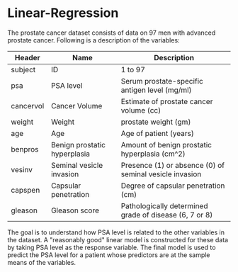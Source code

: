 # Linear-Regression
The prostate cancer dataset consists of data on 97 men with advanced prostate cancer. Following is a description of the variables:


Header | Name | Description | 
--- | --- | --- | 
subject | ID | 1 to 97 | 
psa  | PSA level  | Serum prostate-specific antigen level (mg/ml)
cancervol  | Cancer Volume  | Estimate of prostate cancer volume (cc)
weight  | Weight  | prostate weight (gm)
age  | Age  | Age of patient (years)
benpros  | Benign prostatic hyperplasia  | Amount of benign prostatic hyperplasia (cm^2)
vesinv  | Seminal vesicle invasion  | Presence (1) or absence (0) of seminal vesicle invasion
capspen  | Capsular penetration  | Degree of capsular penetration (cm)
gleason  | Gleason score  | Pathologically determined grade of disease (6, 7 or 8)

The goal is to understand how PSA level is related to the other variables in the dataset. A "reasonably good" linear model is constructed for these data by taking PSA level as the response variable. The final model is used to predict the PSA level for a patient whose predictors are at the sample means of the variables.
